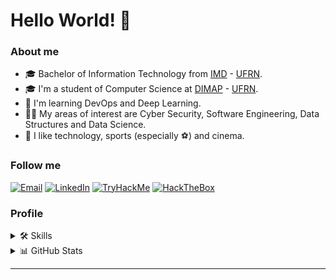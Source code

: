 # Hello World! 🤙

### About me

- 🎓 Bachelor of Information Technology from [IMD](https://www.imd.ufrn.br/portal/) - [UFRN](https://www.ufrn.br/).
- 🎓 I'm a student of Computer Science at [DIMAP](https://dimap.ufrn.br/) - [UFRN](https://www.ufrn.br/).
- 🤯 I'm learning DevOps and Deep Learning.
- 👨‍💻 My areas of interest are Cyber Security, Software Engineering, Data Structures and Data Science.
- 💬 I like technology, sports (especially ⚽) and cinema.

### Follow me

<div>
  <a href="mailto:joguicosta1156@gmail.com" target="_blank"><img src="https://img.shields.io/badge/Gmail-D14836?style=flat-square&logo=gmail&logoColor=white" alt="Email" /></a>
  <a href="https://www.linkedin.com/in/joaoguilac" target="_blank"><img src="https://img.shields.io/badge/LinkedIn-%230077B5.svg?&style=flat-square&logo=linkedin&logoColor=white" alt="LinkedIn"></a>
  <a href="https://www.tryhackme.com/p/joaoguilac" target="_blank"><img src="https://img.shields.io/badge/-TryHackMe-%23212C42?style=flat-square&logo=tryhackme&logoColor=white" alt="TryHackMe"></a>
  <a href="https://app.hackthebox.com/profile/1398902" target="_blank"><img src="https://img.shields.io/badge/-HackTheBox-%239FEF00?style=flat-square&logo=hackthebox&logoColor=white" alt="HackTheBox"></a>
</div>

### Profile

<details>
  <summary>🛠️ Skills</summary>
  <div style="display: inline_block">
    <h3>Front-end</h3>
    <a href="https://skillicons.dev">
      <img src="https://skillicons.dev/icons?i=html,css,js,ts,react,vue,flutter" />
    </a>
    <h3>Back-end</h3>
    <a href="https://skillicons.dev">
      <img src="https://skillicons.dev/icons?i=java,spring,mysql,firebase,solidity" />
    </a>
    <h3>Operations</h3>
    <a href="https://skillicons.dev">
      <img src="https://skillicons.dev/icons?i=linux,bash,gitlab,kali,docker,kubernetes" />
    </a>
<!--     <h3>Security</h3>
    <a href="https://www.kali.org/tools/">
      <img src="security-tools/kali-wireshark.png" />
      <img src="security-tools/kali-nmap.png" />
      <img src="security-tools/kali-metasploit-framework.png" />
      <img src="security-tools/kali-burpsuite.png" />
      <img src="security-tools/kali-gobuster.png" />
      <img src="security-tools/kali-ffuf.png" />
      <img src="security-tools/kali-hashcat.png" />
      <img src="security-tools/kali-hydra.png" />
      <img src="security-tools/kali-john.png" />
      <img src="security-tools/kali-snort.png" />
      <img src="security-tools/kali-sqlmap.png" />
    </a> -->
    <h3>Other languages</h3>
    <a href="https://skillicons.dev">
      <img src="https://skillicons.dev/icons?i=python,c,cpp" />
    </a>
  </div>
</details>

<details> 
  <summary>📊 GitHub Stats</summary>
    <div><br>
      <a href="https://github-readme-stats.vercel.app/api/top-langs/?username=joaoguilac&layout=compact&theme=react&langs_count=8">
        <img height="180em" src="https://github-readme-stats.vercel.app/api/top-langs/?username=joaoguilac&layout=compact&theme=react&langs_count=8" alt="João Guilherme's Top Languages"/>
      </a>
      <a href="https://github-readme-stats.vercel.app/api?username=joaoguilac&count_private=true&show_icons=true&theme=react">
        <img height="180em" src="https://github-readme-stats.vercel.app/api?username=joaoguilac&count_private=true&show_icons=true&theme=react" alt="João Guilherme's Github Stats"/>
      </a>
    </div>
</details>

<!-- ![Snake animation](https://github.com/joaoguilac/joaoguilac/blob/output/github-contribution-grid-snake.svg) -->

<!-- #
💡 <a href="https://github.com/rafaballerini/rafaballerini/blob/main/README.md">Inpiration</a> -->

---
